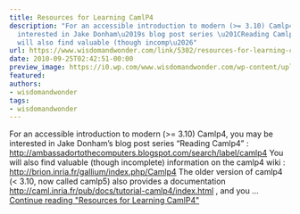 ```yaml
---
title: Resources for Learning CamlP4
description: "For an accessible introduction to modern (>= 3.10) Camlp4, you may be
  interested in Jake Donham\u2019s blog post series \u201CReading Camlp4\u201D : You
  will also find valuable (though incomp\u2026"
url: https://www.wisdomandwonder.com/link/5302/resources-for-learning-camlp4
date: 2010-09-25T02:42:51-00:00
preview_image: https://i0.wp.com/www.wisdomandwonder.com/wp-content/uploads/2019/03/cropped-WisdomAndWonderLogoFavicon-2-1.png?fit=512%2C512&ssl=1
featured:
authors:
- wisdomandwonder
tags:
- wisdomandwonder
---
```


For an accessible introduction to modern (&gt;= 3.10) Camlp4, you may be interested in Jake Donham&rsquo;s blog post series &ldquo;Reading Camlp4&rdquo; : http://ambassadortothecomputers.blogspot.com/search/label/camlp4 You will also find valuable (though incomplete) information on the camlp4 wiki : http://brion.inria.fr/gallium/index.php/Camlp4 The older version of camlp4 (&lt; 3.10, now called camlp5) also provides a documentation http://caml.inria.fr/pub/docs/tutorial-camlp4/index.html , and you &hellip; <a href="https://www.wisdomandwonder.com/link/5302/resources-for-learning-camlp4" class="more-link">Continue reading<span class="screen-reader-text"> &quot;Resources for Learning CamlP4&quot;</span></a>
